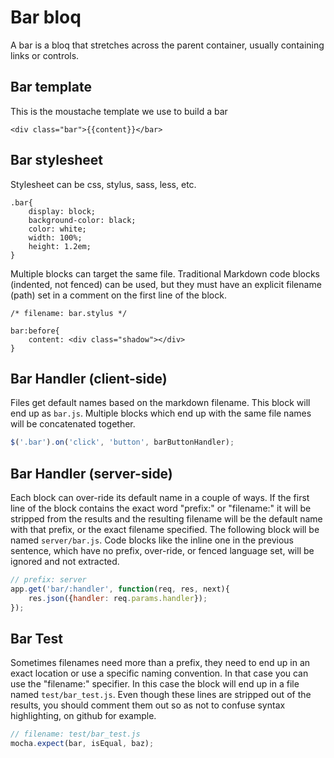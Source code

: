 # Bar bloq

A bar is a bloq that stretches across the parent container, usually containing links or controls.

## Bar template

This is the moustache template we use to build a bar

``` moustache
<div class="bar">{{content}}</bar>
```

## Bar stylesheet

Stylesheet can be css, stylus, sass, less, etc.

``` stylus
.bar{
    display: block;
    background-color: black;
    color: white;
    width: 100%;
    height: 1.2em;
}
```

Multiple blocks can target the same file. Traditional Markdown code blocks (indented,
not fenced) can be used, but they must have an explicit filename (path) set in a 
comment on the first line of the block.

    /* filename: bar.stylus */
    
    bar:before{
        content: <div class="shadow"></div>
    }

## Bar Handler (client-side)

Files get default names based on the markdown filename. This block will end up as `bar.js`. Multiple blocks which end up with the same file names will be concatenated together.

``` javascript
$('.bar').on('click', 'button', barButtonHandler);
```

## Bar Handler (server-side)

Each block can over-ride its default name in a couple of ways. If the first line of the block contains the exact word "prefix:" or "filename:" it will be stripped from the results and the resulting filename will be the default name with that prefix, or the exact filename specified. The following block will be named `server/bar.js`. Code blocks like the inline one in the previous sentence, which have no prefix, over-ride, or fenced language set, will be ignored and not extracted.

``` javascript
// prefix: server
app.get('bar/:handler', function(req, res, next){
    res.json({handler: req.params.handler});
});
```

## Bar Test

Sometimes filenames need more than a prefix, they need to end up in an exact location or use a specific naming convention. In that case you can use the "filename:" specifier. In this case the block will end up in a file named `test/bar_test.js`. Even though these lines are stripped out of the results, you should comment them out so as not to confuse syntax highlighting, on github for example.

``` javascript
// filename: test/bar_test.js
mocha.expect(bar, isEqual, baz);
```
